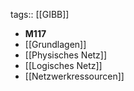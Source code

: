 tags:: [[GIBB]]

- **M117**
- [[Grundlagen]]
- [[Physisches Netz]]
- [[Logisches Netz]]
- [[Netzwerkressourcen]]